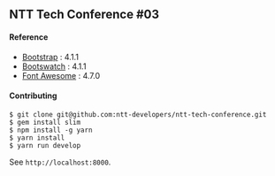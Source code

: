 ## NTT Tech Conference #03

#### Reference

  - [Bootstrap](http://getbootstrap.com/) : 4.1.1
  - [Bootswatch](https://bootswatch.com/) : 4.1.1
  - [Font Awesome](http://fontawesome.io/) : 4.7.0

#### Contributing

    $ git clone git@github.com:ntt-developers/ntt-tech-conference.git
    $ gem install slim
    $ npm install -g yarn
    $ yarn install
    $ yarn run develop

See `http://localhost:8000`.
